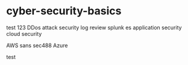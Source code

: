 # cyber-security-basics

test 123
DDos attack 
security log review
splunk es
application security
 cloud security 

AWS
sans sec488
Azure

test
 